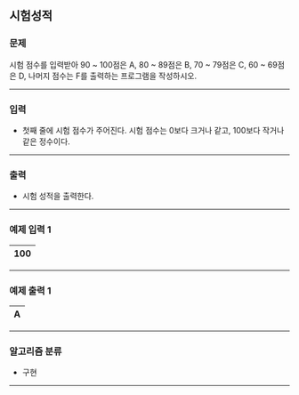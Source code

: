 시험성적
-------------
### 문제

시험 점수를 입력받아 90 \~ 100점은 A, 80 \~ 89점은 B, 70 \~ 79점은 C, 60 \~ 69점은 D, 나머지 점수는 F를 출력하는 프로그램을 작성하시오.

- - -

### 입력
* 첫째 줄에 시험 점수가 주어진다. 시험 점수는 0보다 크거나 같고, 100보다 작거나 같은 정수이다.

- - -

### 출력
* 시험 성적을 출력한다.

- - -

### 예제 입력 1
|100|
|:---|

- - -

### 예제 출력 1
|A|
|:---|

- - -

### 알고리즘 분류
* 구현

- - -